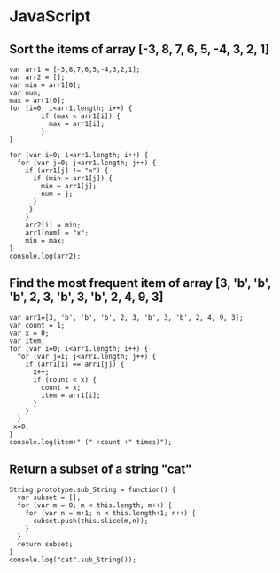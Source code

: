 # JavaScript

## Sort the items of array [-3, 8, 7, 6, 5, -4, 3, 2, 1]

```
var arr1 = [-3,8,7,6,5,-4,3,2,1];
var arr2 = [];
var min = arr1[0];
var num;
max = arr1[0];
for (i=0; i<arr1.length; i++) {
        if (max < arr1[i]) {
          max = arr1[i];
        }
}

for (var i=0; i<arr1.length; i++) {
  for (var j=0; j<arr1.length; j++) {
    if (arr1[j] != "x") {
      if (min > arr1[j]) {
        min = arr1[j];
        num = j;
      }
     }
    }
    arr2[i] = min;
    arr1[num] = "x";
    min = max;
}
console.log(arr2);
```

## Find the most frequent item of array [3, 'b', 'b', 'b', 2, 3, 'b', 3, 'b', 2, 4, 9, 3]

```
var arr1=[3, 'b', 'b', 'b', 2, 3, 'b', 3, 'b', 2, 4, 9, 3];
var count = 1;
var x = 0;
var item;
for (var i=0; i<arr1.length; i++) {
  for (var j=i; j<arr1.length; j++) {
    if (arr1[i] == arr1[j]) {
      x++;
      if (count < x) {
        count = x; 
        item = arr1[i];
      } 
    }
  }
 x=0;
}
console.log(item+" (" +count +" times)");
```

## Return a subset of a string "cat"

```
String.prototype.sub_String = function() {
  var subset = [];
  for (var m = 0; m < this.length; m++) {
    for (var n = m+1; n < this.length+1; n++) {
      subset.push(this.slice(m,n));
    }
  }
  return subset;
}
console.log("cat".sub_String());
```